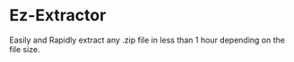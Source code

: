 # Ez-Extractor
Easily and Rapidly extract any .zip
file in less than 1 hour depending on the file size.
